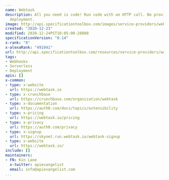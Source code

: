 ```yaml
---
name: Webtask
description: All you need is code! Run code with an HTTP call. No provisioning. No
  deployment.
image: http://api.specificationtoolbox.com/images/service-providers/webtask.jpg
created: "2020-12-23"
modified: 2020-12-24PST10:05:00-28800
specificationVersion: "0.14"
x-rank: "8"
x-alexaRank: "491041"
url: http://api.specificationtoolbox.com/resources/service-providers/webtask/
tags:
- Webhooks
- Serverless
- Deployment
apis: []
x-common:
- type: x-website
  url: https://webtask.io
- type: x-crunchbase
  url: https://crunchbase.com/organization/webtask
- type: x-documentation
  url: https://auth0.com/docs/topics/extensibility
- type: x-pricing
  url: https://webtask.io/pricing
- type: x-privacy
  url: https://auth0.com/privacy
- type: x-signup
  url: https://skynet.run.webtask.io/webtask-signup
- type: x-website
  url: https://webtask.io/
include: []
maintainers:
- FN: Kin Lane
  x-twitter: apievangelist
  email: info@apievangelist.com
...
```

